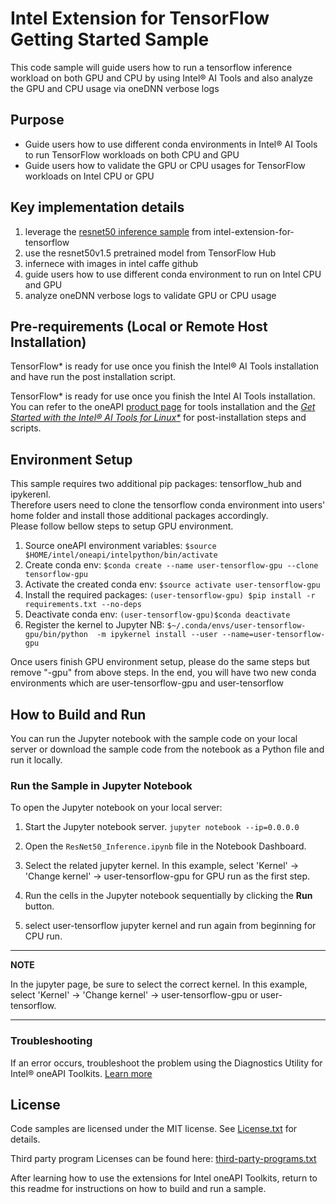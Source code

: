# Intel Extension for TensorFlow Getting Started Sample
This code sample will guide users how to run a tensorflow inference workload on both GPU and CPU by using Intel® AI Tools and also analyze the GPU and CPU usage via oneDNN verbose logs

## Purpose
  - Guide users how to use different conda environments in Intel® AI Tools to run TensorFlow workloads on both CPU and GPU
  - Guide users how to validate the GPU or CPU usages for TensorFlow workloads on Intel CPU or GPU
 

## Key implementation details
1. leverage the [resnet50 inference sample](https://github.com/intel/intel-extension-for-tensorflow/tree/main/examples/infer_resnet50) from intel-extension-for-tensorflow
2. use the resnet50v1.5 pretrained model from TensorFlow Hub
3. infernece with images in intel caffe github
4. guide users how to use different conda environment to run on Intel CPU and GPU
5. analyze oneDNN verbose logs to validate GPU or CPU usage  

## Pre-requirements (Local or Remote Host Installation)

TensorFlow* is ready for use once you finish the Intel® AI Tools installation and have run the post installation script.

TensorFlow* is ready for use once you finish the Intel AI Tools installation. You can refer to the oneAPI [product page](https://software.intel.com/en-us/oneapi) for tools installation and the *[Get Started with the Intel® AI Tools for Linux*](https://software.intel.com/en-us/get-started-with-intel-oneapi-linux-get-started-with-the-intel-ai-analytics-toolkit)* for post-installation steps and scripts.

## Environment Setup
This sample requires two additional pip packages: tensorflow_hub and ipykerenl.  
Therefore users need to clone the tensorflow conda environment into users' home folder and install those additional packages accordingly.   
Please follow bellow steps to setup GPU environment.  

1. Source oneAPI environment variables:  ``` $source $HOME/intel/oneapi/intelpython/bin/activate  ```
2. Create conda env:  ```$conda create --name user-tensorflow-gpu --clone tensorflow-gpu ```
3. Activate the created conda env:  ```$source activate user-tensorflow-gpu ```
4. Install the required packages:  ```(user-tensorflow-gpu) $pip install -r requirements.txt --no-deps```
5. Deactivate conda env:  ```(user-tensorflow-gpu)$conda deactivate ```
6. Register the kernel to Jupyter NB: ``` $~/.conda/envs/user-tensorflow-gpu/bin/python  -m ipykernel install --user --name=user-tensorflow-gpu ```  

Once users finish GPU environment setup, please do the same steps but remove "-gpu" from above steps. 
In the end, you will have two new conda environments which are user-tensorflow-gpu and user-tensorflow

## How to Build and Run

You can run the Jupyter notebook with the sample code on your local
server or download the sample code from the notebook as a Python file and run it locally.


### Run the Sample in Jupyter Notebook<a name="run-as-jupyter-notebook"></a>

To open the Jupyter notebook on your local server:

1. Start the Jupyter notebook server. ``` jupyter notebook --ip=0.0.0.0   ```
   
2. Open the ``ResNet50_Inference.ipynb`` file in the Notebook Dashboard.  

3. Select the related jupyter kernel. In this example, select 'Kernel' -> 'Change kernel' -> user-tensorflow-gpu for GPU run as the first step.  
   
4. Run the cells in the Jupyter notebook sequentially by clicking the **Run** button.  

6. select user-tensorflow jupyter kernel and run again from beginning for CPU run.  

---
**NOTE**

In the jupyter page, be sure to select the correct kernel. In this example, select 'Kernel' -> 'Change kernel' -> user-tensorflow-gpu or user-tensorflow.

---

### Troubleshooting
If an error occurs, troubleshoot the problem using the Diagnostics Utility for Intel® oneAPI Toolkits.
[Learn more](https://software.intel.com/content/www/us/en/develop/documentation/diagnostic-utility-user-guide/top.html)

## License
Code samples are licensed under the MIT license. See
[License.txt](https://github.com/oneapi-src/oneAPI-samples/blob/master/License.txt) for details.

Third party program Licenses can be found here: [third-party-programs.txt](https://github.com/oneapi-src/oneAPI-samples/blob/master/third-party-programs.txt)

After learning how to use the extensions for Intel oneAPI Toolkits, return to this readme for instructions on how to build and run a sample.
